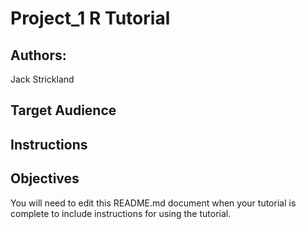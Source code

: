 # Project_1 R Tutorial

## Authors: 

Jack Strickland 


## Target Audience



## Instructions



## Objectives



You will need to edit this README.md document when your tutorial is complete to include instructions for using the tutorial.

